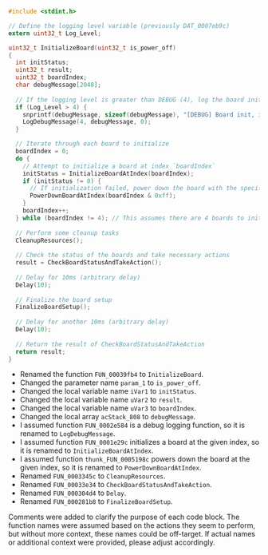 ```c
#include <stdint.h>

// Define the logging level variable (previously DAT_0007eb9c)
extern uint32_t Log_Level;

uint32_t InitializeBoard(uint32_t is_power_off)
{
  int initStatus;
  uint32_t result;
  uint32_t boardIndex;
  char debugMessage[2048];
  
  // If the logging level is greater than DEBUG (4), log the board initialization status
  if (Log_Level > 4) {
    snprintf(debugMessage, sizeof(debugMessage), "[DEBUG] Board init, is_power_off = %d.\n", is_power_off);
    LogDebugMessage(4, debugMessage, 0);
  }

  // Iterate through each board to initialize
  boardIndex = 0;
  do {
    // Attempt to initialize a board at index `boardIndex`
    initStatus = InitializeBoardAtIndex(boardIndex);
    if (initStatus != 0) {
      // If initialization failed, power down the board with the specific index
      PowerDownBoardAtIndex(boardIndex & 0xff);
    }
    boardIndex++;
  } while (boardIndex != 4); // This assumes there are 4 boards to initialize
  
  // Perform some cleanup tasks
  CleanupResources();
  
  // Check the status of the boards and take necessary actions
  result = CheckBoardStatusAndTakeAction();
  
  // Delay for 10ms (arbitrary delay)
  Delay(10);
  
  // Finalize the board setup
  FinalizeBoardSetup();
  
  // Delay for another 10ms (arbitrary delay)
  Delay(10);
  
  // Return the result of CheckBoardStatusAndTakeAction
  return result;
}
```

- Renamed the function `FUN_00039fb4` to `InitializeBoard`.
- Changed the parameter name `param_1` to `is_power_off`.
- Changed the local variable name `iVar1` to `initStatus`.
- Changed the local variable name `uVar2` to `result`.
- Changed the local variable name `uVar3` to `boardIndex`.
- Changed the local array `acStack_808` to `debugMessage`.
- I assumed function `FUN_0002e584` is a debug logging function, so it is renamed to `LogDebugMessage`.
- I assumed function `FUN_0001e29c` initializes a board at the given index, so it is renamed to `InitializeBoardAtIndex`.
- I assumed function `thunk_FUN_0005198c` powers down the board at the given index, so it is renamed to `PowerDownBoardAtIndex`.
- Renamed `FUN_0003345c` to `CleanupResources`.
- Renamed `FUN_00033e34` to `CheckBoardStatusAndTakeAction`.
- Renamed `FUN_000304d4` to `Delay`.
- Renamed `FUN_000281b8` to `FinalizeBoardSetup`.

Comments were added to clarify the purpose of each code block. The function names were assumed based on the actions they seem to perform, but without more context, these names could be off-target. If actual names or additional context were provided, please adjust accordingly.